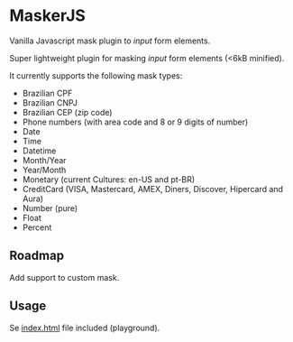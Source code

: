 # MaskerJS
Vanilla Javascript mask plugin to _input_ form elements.

Super lightweight plugin for masking _input_ form elements (<6kB minified).

It currently supports the following mask types:
* Brazilian CPF
* Brazilian CNPJ
* Brazilian CEP (zip code)
* Phone numbers (with area code and 8 or 9 digits of number)
* Date
* Time
* Datetime
* Month/Year
* Year/Month
* Monetary (current Cultures: en-US and pt-BR)
* CreditCard (VISA, Mastercard, AMEX, Diners, Discover, Hipercard and Aura)
* Number (pure)
* Float
* Percent

## Roadmap
Add support to custom mask.

## Usage
Se [index.html](index.html) file included (playground).

